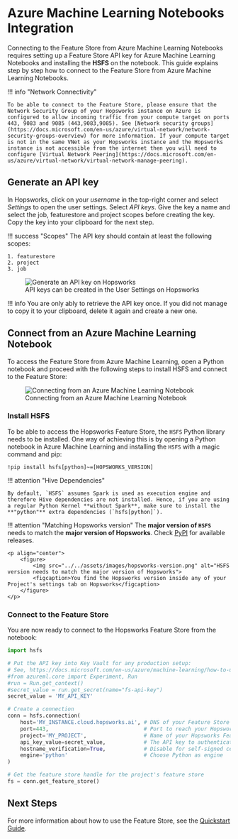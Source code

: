 # Azure Machine Learning Notebooks Integration

Connecting to the Feature Store from Azure Machine Learning Notebooks requires setting up a Feature Store API key for Azure Machine Learning Notebooks and installing the **HSFS** on the notebook. This guide explains step by step how to connect to the Feature Store from Azure Machine Learning Notebooks.

!!! info "Network Connectivity"

    To be able to connect to the Feature Store, please ensure that the Network Security Group of your Hopsworks instance on Azure is configured to allow incoming traffic from your compute target on ports 443, 9083 and 9085 (443,9083,9085). See [Network security groups](https://docs.microsoft.com/en-us/azure/virtual-network/network-security-groups-overview) for more information. If your compute target is not in the same VNet as your Hopsworks instance and the Hopsworks instance is not accessible from the internet then you will need to configure [Virtual Network Peering](https://docs.microsoft.com/en-us/azure/virtual-network/virtual-network-manage-peering).

## Generate an API key

In Hopsworks, click on your *username* in the top-right corner and select *Settings* to open the user settings. Select *API keys*. Give the key a name and select the job, featurestore and project scopes before creating the key. Copy the key into your clipboard for the next step.

!!! success "Scopes"
    The API key should contain at least the following scopes:

    1. featurestore
    2. project
    3. job

<p align="center">
  <figure>
    <img src="../../../assets/images/guides/integrations/azure/notebooks/step-0.png" alt="Generate an API key on Hopsworks">
    <figcaption>API keys can be created in the User Settings on Hopsworks</figcaption>
  </figure>
</p>

!!! info
    You are only ably to retrieve the API key once. If you did not manage to copy it to your clipboard, delete it again and create a new one.

## Connect from an Azure Machine Learning Notebook

To access the Feature Store from Azure Machine Learning, open a Python notebook and proceed with the following steps to install HSFS and connect to the Feature Store:

<p align="center">
  <figure>
    <img src="../../../assets/images/guides/integrations/azure/notebooks/step-1.png" alt="Connecting from an Azure Machine Learning Notebook">
    <figcaption>Connecting from an Azure Machine Learning Notebook</figcaption>
  </figure>
</p>

### Install **HSFS**

To be able to access the Hopsworks Feature Store, the `HSFS` Python library needs to be installed. One way of achieving this is by opening a Python notebook in Azure Machine Learning and installing the `HSFS` with a magic command and pip:

```
!pip install hsfs[python]~=[HOPSWORKS_VERSION]
```

!!! attention "Hive Dependencies"

    By default, `HSFS` assumes Spark is used as execution engine and therefore Hive dependencies are not installed. Hence, if you are using a regular Python Kernel **without Spark**, make sure to install the **"python"** extra dependencies (`hsfs[python]`).

!!! attention "Matching Hopsworks version"
    The **major version of `HSFS`** needs to match the **major version of Hopsworks**. Check [PyPI](https://pypi.org/project/hsfs/#history) for available releases.

    <p align="center">
        <figure>
            <img src="../../assets/images/hopsworks-version.png" alt="HSFS version needs to match the major version of Hopsworks">
            <figcaption>You find the Hopsworks version inside any of your Project's settings tab on Hopsworks</figcaption>
        </figure>
    </p>

### Connect to the Feature Store

You are now ready to connect to the Hopsworks Feature Store from the notebook:

```python
import hsfs

# Put the API key into Key Vault for any production setup:
# See, https://docs.microsoft.com/en-us/azure/machine-learning/how-to-use-secrets-in-runs
#from azureml.core import Experiment, Run
#run = Run.get_context()
#secret_value = run.get_secret(name="fs-api-key")
secret_value = 'MY_API_KEY'

# Create a connection
conn = hsfs.connection(
    host='MY_INSTANCE.cloud.hopsworks.ai', # DNS of your Feature Store instance
    port=443,                              # Port to reach your Hopsworks instance, defaults to 443
    project='MY_PROJECT',                  # Name of your Hopsworks Feature Store project
    api_key_value=secret_value,            # The API key to authenticate with Hopsworks
    hostname_verification=True,            # Disable for self-signed certificates
    engine='python'                        # Choose Python as engine
)

# Get the feature store handle for the project's feature store
fs = conn.get_feature_store()
```

## Next Steps

For more information about how to use the Feature Store, see the [Quickstart Guide](../quickstart.md).
